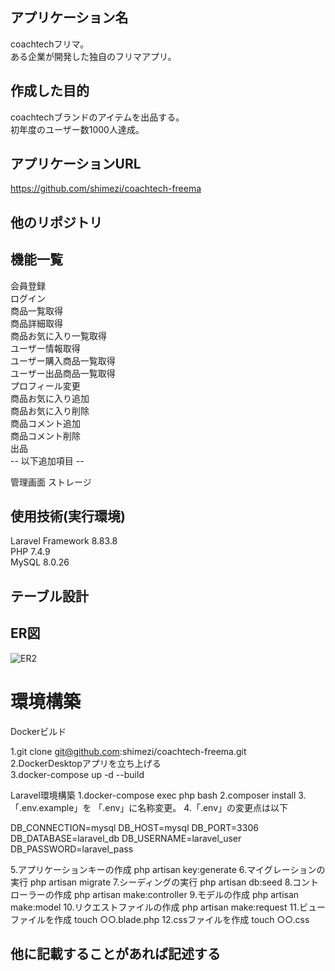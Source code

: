 ## アプリケーション名
coachtechフリマ。<br>
ある企業が開発した独自のフリマアプリ。
## 作成した目的
coachtechブランドのアイテムを出品する。<br>
初年度のユーザー数1000人達成。
## アプリケーションURL
https://github.com/shimezi/coachtech-freema
## 他のリポジトリ
## 機能一覧
会員登録<br>
ログイン<br>
商品一覧取得<br>
商品詳細取得<br>
商品お気に入り一覧取得<br>
ユーザー情報取得<br>
ユーザー購入商品一覧取得<br>
ユーザー出品商品一覧取得<br>
プロフィール変更<br>
商品お気に入り追加<br>
商品お気に入り削除<br>
商品コメント追加<br>
商品コメント削除<br>
出品<br>
-- 以下追加項目 --<br>

管理画面
ストレージ

## 使用技術(実行環境)
Laravel Framework 8.83.8<br>
PHP 7.4.9<br>
MySQL 8.0.26
## テーブル設計
## ER図
![ER2](https://github.com/user-attachments/assets/39cf0b03-0dd7-4a77-9893-10123827f6aa)
# 環境構築
Dockerビルド

1.git clone git@github.com:shimezi/coachtech-freema.git<br>
2.DockerDesktopアプリを立ち上げる<br>
3.docker-compose up -d --build<br>

Laravel環境構築
1.docker-compose exec php bash
2.composer install
3.「.env.example」を 「.env」に名称変更。
4.「.env」の変更点は以下

DB_CONNECTION=mysql DB_HOST=mysql DB_PORT=3306 DB_DATABASE=laravel_db DB_USERNAME=laravel_user DB_PASSWORD=laravel_pass

5.アプリケーションキーの作成
php artisan key:generate
6.マイグレーションの実行
php artisan migrate
7.シーディングの実行
php artisan db:seed
8.コントローラーの作成
php artisan make:controller
9.モデルの作成
php artisan make:model
10.リクエストファイルの作成
php artisan make:request
11.ビューファイルを作成
touch ○○.blade.php
12.cssファイルを作成
touch ○○.css
## 他に記載することがあれば記述する


[def]: https://github.com/user-attachments/assets/39cf0b03-0dd7-4a77-9893-10123827f6aa